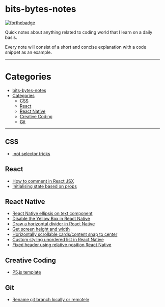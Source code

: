 # bits-bytes-notes

[![forthebadge](https://forthebadge.com/images/badges/built-with-love.svg)](https://forthebadge.com)

Quick notes about anything related to coding world that I learn on a daily basis.

Every note will consist of a short and concise explanation with a code snippet as an example.

---

# Categories
- [bits-bytes-notes](#bits-bytes-notes)
- [Categories](#categories)
    - [CSS](#css)
    - [React](#react)
    - [React Native](#react-native)
    - [Creative Coding](#creative-coding)
    - [Git](#git)

---

## CSS
* [:not selector tricks](/css/not-selector-tricks.md)

## React
* [How to comment in React JSX](/react/comment-in-jsx.md)
* [Initialising state based on props](/react/initialising-state-based-on-props.md)

## React Native
* [React Native ellipsis on text component](/react-native/ellipsis-on-text.md)
* [Disable the Yellow Box in React Native](/react-native/disable-yellow-box.md)
* [Draw a horizontal divider in React Native](/react-native/horizontal-divider.md)
* [Get screen height and width](/react-native/screen-height-width.md)
* [Horizontally scrollable cards/content snap to center](/react-native/horizontal-scrollview-snapping.md)
* [Custom styling unordered list in React Native](/react-native/custom-style-bullet-list.md)
* [Fixed header using relative position React Native](/react-native/relative-position-header.md)

## Creative Coding
* [P5.js template](/creative-coding/p5js-template.md)
  

## Git
* [Rename git branch locally or remotely](/git/rename-git-branch.md)
